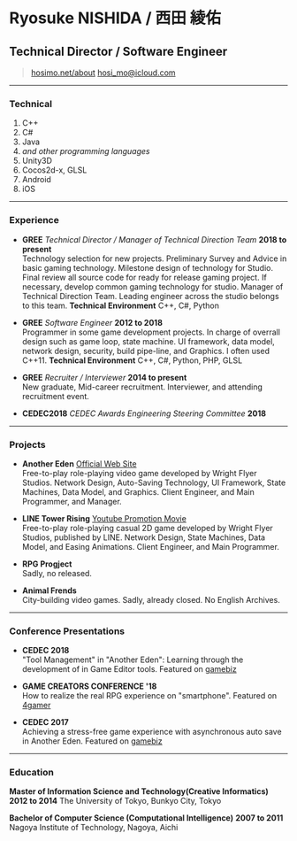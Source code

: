 # Ryosuke NISHIDA / 西田 綾佑
## Technical Director / Software Engineer

> [hosimo.net/about](http://hosimo.net/about)
> [hosi_mo@icloud.com](mailto:hosi_mo@icloud.com)


------

### Technical

1. C++
1. C#
1. Java
1. *and other programming languages*
1. Unity3D
1. Cocos2d-x, GLSL
1. Android
1. iOS

------

### Experience

* **GREE** *Technical Director / Manager of Technical Direction Team* __2018 to present__  
	Technology selection for new projects.
	Preliminary Survey and Advice in basic gaming technology.
	Milestone design of technology for Studio.
	Final review all source code for ready for release gaming project.
	If necessary, develop common gaming technology for studio.
	Manager of Technical Direction Team. Leading engineer across the studio belongs to this team.
	**Technical Environment** C++, C#, Python


* **GREE** *Software Engineer* __2012 to 2018__  
	Programmer in some game development projects.
	In charge of overrall design such as game loop, state machine.
	UI framework, data model, network design, security, build pipe-line, and Graphics.
	I often used C++11.
	**Technical Environment** C++, C#, Python, PHP, GLSL
	
* **GREE** *Recruiter / Interviewer* __2014 to present__  
	New graduate, Mid-career recruitment. Interviewer, and attending recruitment event.


* **CEDEC2018** *CEDEC Awards Engineering Steering Committee* __2018__  

------

### Projects

* **Another Eden**
[Official Web Site](https://en.another-eden.jp)  
	Free-to-play role-playing video game developed by Wright Flyer Studios.
	Network Design, Auto-Saving Technology, UI Framework, State Machines, Data Model, and Graphics.
	Client Engineer, and Main Programmer, and Manager.

* **LINE Tower Rising**
[Youtube Promotion Movie](https://www.youtube.com/watch?v=jvwZ4VfGoVM)  
	Free-to-play role-playing casual 2D game developed by Wright Flyer Studios, published by LINE.
	Network Design, State Machines, Data Model, and Easing Animations.
	Client Engineer, and Main Programmer.

* **RPG Progject**  
	Sadly, no released.

* **Animal Frends**  
	City-building video games. Sadly, already closed. No English Archives.


------


### Conference Presentations

* **CEDEC 2018**  
"Tool Management" in "Another Eden": Learning through the development of in Game Editor tools.
Featured on [gamebiz](https://gamebiz.jp/?p=192603)

* **GAME CREATORS CONFERENCE '18**  
How to realize the real RPG experience on "smartphone".
Featured on [4gamer](http://www.4gamer.net/games/318/G031841/20180402034/)

* **CEDEC 2017**  
Achieving a stress-free game experience with asynchronous auto save in Another Eden.
Featured on [gamebiz](https://gamebiz.jp/?p=192603)

------

### Education
**Master of Information Science and Technology(Creative Informatics)** __2012 to 2014__
	The University of Tokyo, Bunkyo City, Tokyo

**Bachelor of Computer Science (Computational Intelligence)** __2007 to 2011__
	Nagoya Institute of Technology, Nagoya, Aichi
